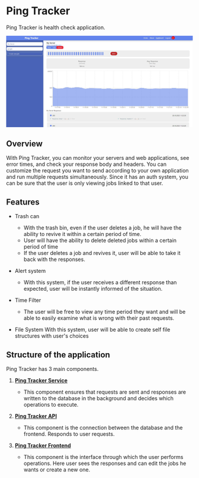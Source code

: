 # Ping Tracker

Ping Tracker is health check application.

![dashboard](./readmeAssets/dashboard.jpg)

## Overview

With Ping Tracker, you can monitor your servers and web applications, see error times, and check your response body and headers. You can customize the request you want to send according to your own application and run multiple requests simultaneously. Since it has an auth system, you can be sure that the user is only viewing jobs linked to that user.

## Features

- Trash can
  - With the trash bin, even if the user deletes a job, he will have the ability to revive it within a certain period of time.
  - User will have the ability to delete deleted jobs within a certain period of time
  - If the user deletes a job and revives it, user will be able to take it back with the responses.
- Alert system
  - With this system, if the user receives a different response than expected, user will be instantly informed of the situation.
- Time Filter

  - The user will be free to view any time period they want and will be able to easily examine what is wrong with their past requests.

- File System
  With this system, user will be able to create self file structures with user's choices

## Structure of the application

Ping Tracker has 3 main components.

1. [**Ping Tracker Service**](https://github.com/emrecanterzi/ping-tracker-service)
   - This component ensures that requests are sent and responses are written to the database in the background and decides which operations to execute.
2. [**Ping Tracker API**](https://github.com/emrecanterzi/ping-tracker-api)

   - This component is the connection between the database and the frontend. Responds to user requests.

3. [**Ping Tracker Frontend**](https://github.com/emrecanterzi/ping-tracker-frontend)
   - This component is the interface through which the user performs operations. Here user sees the responses and can edit the jobs he wants or create a new one.
